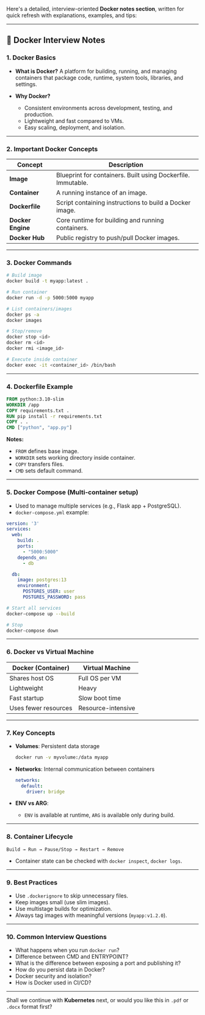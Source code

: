 Here's a detailed, interview-oriented **Docker notes section**, written for quick refresh with explanations, examples, and tips:

---

## 🐳 Docker Interview Notes

### 1. **Docker Basics**

* **What is Docker?**
  A platform for building, running, and managing containers that package code, runtime, system tools, libraries, and settings.
* **Why Docker?**

  * Consistent environments across development, testing, and production.
  * Lightweight and fast compared to VMs.
  * Easy scaling, deployment, and isolation.

---

### 2. **Important Docker Concepts**

| Concept           | Description                                                  |
| ----------------- | ------------------------------------------------------------ |
| **Image**         | Blueprint for containers. Built using Dockerfile. Immutable. |
| **Container**     | A running instance of an image.                              |
| **Dockerfile**    | Script containing instructions to build a Docker image.      |
| **Docker Engine** | Core runtime for building and running containers.            |
| **Docker Hub**    | Public registry to push/pull Docker images.                  |

---

### 3. **Docker Commands**

```bash
# Build image
docker build -t myapp:latest .

# Run container
docker run -d -p 5000:5000 myapp

# List containers/images
docker ps -a
docker images

# Stop/remove
docker stop <id>
docker rm <id>
docker rmi <image_id>

# Execute inside container
docker exec -it <container_id> /bin/bash
```

---

### 4. **Dockerfile Example**

```Dockerfile
FROM python:3.10-slim
WORKDIR /app
COPY requirements.txt .
RUN pip install -r requirements.txt
COPY . .
CMD ["python", "app.py"]
```

**Notes:**

* `FROM` defines base image.
* `WORKDIR` sets working directory inside container.
* `COPY` transfers files.
* `CMD` sets default command.

---

### 5. **Docker Compose (Multi-container setup)**

* Used to manage multiple services (e.g., Flask app + PostgreSQL).
* `docker-compose.yml` example:

```yaml
version: '3'
services:
  web:
    build: .
    ports:
      - "5000:5000"
    depends_on:
      - db

  db:
    image: postgres:13
    environment:
      POSTGRES_USER: user
      POSTGRES_PASSWORD: pass
```

```bash
# Start all services
docker-compose up --build

# Stop
docker-compose down
```

---

### 6. **Docker vs Virtual Machine**

| Docker (Container)   | Virtual Machine    |
| -------------------- | ------------------ |
| Shares host OS       | Full OS per VM     |
| Lightweight          | Heavy              |
| Fast startup         | Slow boot time     |
| Uses fewer resources | Resource-intensive |

---

### 7. **Key Concepts**

* **Volumes**: Persistent data storage

  ```bash
  docker run -v myvolume:/data myapp
  ```
* **Networks**: Internal communication between containers

  ```yaml
  networks:
    default:
      driver: bridge
  ```
* **ENV vs ARG**:

  * `ENV` is available at runtime, `ARG` is available only during build.

---

### 8. **Container Lifecycle**

```text
Build → Run → Pause/Stop → Restart → Remove
```

* Container state can be checked with `docker inspect`, `docker logs`.

---

### 9. **Best Practices**

* Use `.dockerignore` to skip unnecessary files.
* Keep images small (use slim images).
* Use multistage builds for optimization.
* Always tag images with meaningful versions (`myapp:v1.2.0`).

---

### 10. **Common Interview Questions**

* What happens when you run `docker run`?
* Difference between CMD and ENTRYPOINT?
* What is the difference between exposing a port and publishing it?
* How do you persist data in Docker?
* Docker security and isolation?
* How is Docker used in CI/CD?

---

Shall we continue with **Kubernetes** next, or would you like this in `.pdf` or `.docx` format first?
